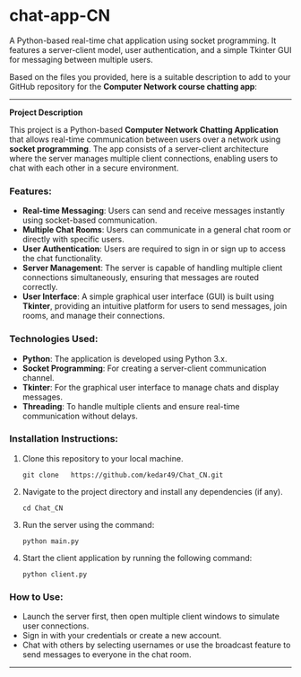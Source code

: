 # chat-app-CN
A Python-based real-time chat application using socket programming. It features a server-client model, user authentication, and a simple Tkinter GUI for messaging between multiple users.


Based on the files you provided, here is a suitable description to add to your GitHub repository for the **Computer Network course chatting app**:

---

**Project Description**

This project is a Python-based **Computer Network Chatting Application** that allows real-time communication between users over a network using **socket programming**. The app consists of a server-client architecture where the server manages multiple client connections, enabling users to chat with each other in a secure environment.

### Features:
- **Real-time Messaging**: Users can send and receive messages instantly using socket-based communication.
- **Multiple Chat Rooms**: Users can communicate in a general chat room or directly with specific users.
- **User Authentication**: Users are required to sign in or sign up to access the chat functionality.
- **Server Management**: The server is capable of handling multiple client connections simultaneously, ensuring that messages are routed correctly.
- **User Interface**: A simple graphical user interface (GUI) is built using **Tkinter**, providing an intuitive platform for users to send messages, join rooms, and manage their connections.

### Technologies Used:
- **Python**: The application is developed using Python 3.x.
- **Socket Programming**: For creating a server-client communication channel.
- **Tkinter**: For the graphical user interface to manage chats and display messages.
- **Threading**: To handle multiple clients and ensure real-time communication without delays.

### Installation Instructions:
1. Clone this repository to your local machine.
   ```
   git clone   https://github.com/kedar49/Chat_CN.git
   ```
2. Navigate to the project directory and install any dependencies (if any).
   ```
   cd Chat_CN
   ```
3. Run the server using the command:
   ```
   python main.py
   ```
4. Start the client application by running the following command:
   ```
   python client.py
   ```

### How to Use:
- Launch the server first, then open multiple client windows to simulate user connections.
- Sign in with your credentials or create a new account.
- Chat with others by selecting usernames or use the broadcast feature to send messages to everyone in the chat room.

---

